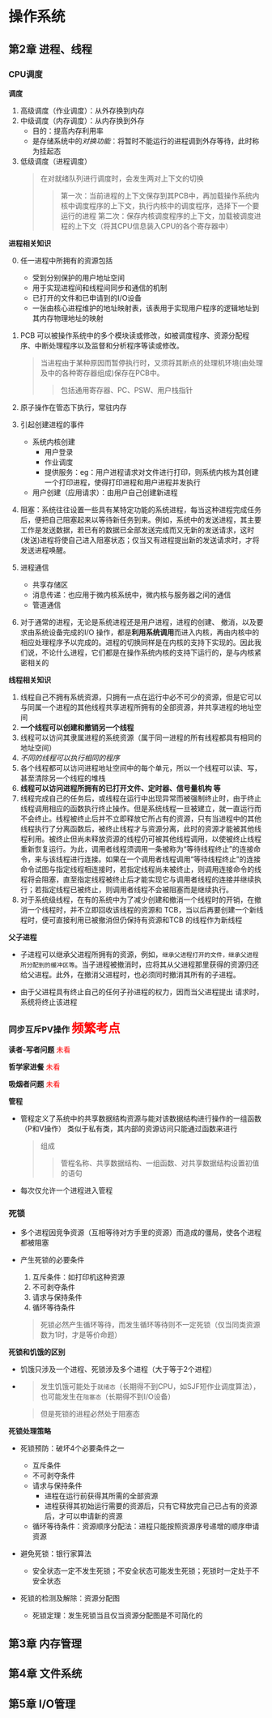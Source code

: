 # 操作系统


## 第2章 进程、线程


### CPU调度

**调度**

1. 高级调度（作业调度）：从外存换到内存
2. 中级调度（内存调度）：从内存换到外存
    - 目的：提高内存利用率
    - 是存储系统中的*对换功能*：将暂时不能运行的进程调到外存等待，此时称为挂起态
3. 低级调度（进程调度）
    >在对就绪队列进行调度时，会发生两对上下文的切换
    >> 第一次：当前进程的上下文保存到其PCB中，再加载操作系统内核中调度程序的上下文，执行内核中的调度程序，选择下一个要运行的进程
    >> 第二次：保存内核调度程序的上下文，加载被调度进程的上下文（将其CPU信息装入CPU的各个寄存器中）



**进程相关知识**

0. 任一进程中所拥有的资源包括
    - 受到分别保护的用户地址空间
    - 用于实现进程间和线程间同步和通信的机制
    - 已打开的文件和已申请到的I/O设备
    - 一张由核心进程维护的地址映射表，该表用于实现用户程序的逻辑地址到其内存物理地址的映射

1. PCB 可以被操作系统中的多个模块读或修改，如被调度程序、资源分配程序、中断处理程序以及监督和分析程序等读或修改。
    > 当进程由于某种原因而暂停执行时，又须将其断点的处理机环境(由处理及中的各种寄存器组成)保存在PCB中。
    >> 包括通用寄存器、PC、PSW、用户栈指针

2. 原子操作在管态下执行，常驻内存

3. 引起创建进程的事件
    - 系统内核创建
        - 用户登录
        - 作业调度
        - 提供服务：eg：用户进程请求对文件进行打印，则系统内核为其创建一个打印进程，使得打印进程和用户进程并发执行
    - 用户创建（应用请求）：由用户自己创建新进程

4. 阻塞：系统往往设置一些具有某特定功能的系统进程，每当这种进程完成任务后，便把自己阻塞起来以等待新任务到来。例如，系统中的发送进程，其主要工作是发送数据，若已有的数据已全部发送完成而又无新的发送请求，这时(发送)进程将使自己进入阻塞状态；仅当又有进程提出新的发送请求时，才将发送进程唤醒。

5. 进程通信
    - 共享存储区
    - 消息传递：也应用于微内核系统中，微内核与服务器之间的通信
    - 管道通信

6. 对于通常的进程，无论是系统进程还是用户进程，进程的创建、  撤消，以及要求由系统设备完成的I/O 操作，都是**利用系统调用**而进入内核，再由内核中的相应处理程序予以完成的。进程的切换同样是在内核的支持下实现的。因此我们说，不论什么进程，它们都是在操作系统内核的支持下运行的，是与内核紧密相关的



**线程相关知识**

1. 线程自己不拥有系统资源，只拥有一点在运行中必不可少的资源，但是它可以与同属一个进程的其他线程共享进程所拥有的全部资源，并共享进程的地址空间
2. **一个线程可以创建和撤销另一个线程**
3. 线程可以访问其隶属进程的系统资源（属于同一进程的所有线程都具有相同的地址空间）
4. *不同的线程可以执行相同的程序*
5. 各个线程都可以访问进程地址空间中的每个单元，所以一个线程可以读、写，甚至清除另一个线程的堆栈
6. **线程可以访问进程所拥有的已打开文件、定时器、信号量机构
等**
7. 线程完成自己的任务后，或线程在运行中出现异常而被强制终止时，由于终止线程调用相应的函数执行终止操作。但是系统线程一旦被建立，就一直运行而不会终止。线程被终止后并不立即释放它所占有的资源，只有当进程中的其他线程执行了分离函数后，被终止线程才与资源分离，此时的资源才能被其他线程利用。被终止但尚未释放资源的线程仍可被其他线程调用，以使被终止线程重新恢复运行。为此，调用者线程须调用一条被称为“等待线程终止”的连接命令，来与该线程进行连接。如果在一个调用者线程调用“等待线程终止”的连接命令试图与指定线程相连接时，若指定线程尚未被终止，则调用连接命令的线程将会阻塞，直至指定线程被终止后才能实现它与调用者线程的连接并继续执行；若指定线程已被终止，则调用者线程不会被阻塞而是继续执行。
8. 对于系统级线程，在有的系统中为了减少创建和撤消一个线程时的开销，在撤消一个线程时，并不立即回收该线程的资源和 TCB，当以后再要创建一个新线程时，便可直接利用已被撤消但仍保持有资源和TCB 的线程作为新线程







**父子进程**

- 子进程可以继承父进程所拥有的资源，例如，`继承父进程打开的文件，继承父进程所分配到的缓冲区等`。当子进程被撤消时，应将其从父进程那里获得的资源归还给父进程。此外，在撤消父进程时，也必须同时撤消其所有的子进程。

- 由于父进程具有终止自己的任何子孙进程的权力，因而当父进程提出
请求时，系统将终止该进程



### 同步互斥PV操作  <font color="red" size=5> 频繁考点 </font>



**读者-写者问题** <font color="red"> 未看 </font>


**哲学家进餐** <font color="red"> 未看 </font>


**吸烟者问题** <font color="red"> 未看 </font>



**管程**

- 管程定义了系统中的共享数据结构资源与能对该数据结构进行操作的一组函数（P和V操作） 类似于私有类，其内部的资源访问只能通过函数来进行
    >组成
    >> 管程名称、共享数据结构、一组函数、对共享数据结构设置初值的语句

- 每次仅允许一个进程进入管程



### 死锁

- 多个进程因竞争资源（互相等待对方手里的资源）而造成的僵局，使各个进程都被阻塞

- 产生死锁的必要条件
    1. 互斥条件：如打印机这种资源
    2. 不可剥夺条件
    3. 请求与保持条件
    4. 循环等待条件
    > 死锁必然产生循环等待，而发生循环等待则不一定死锁（仅当同类资源数为1时，才是等价命题）



**死锁和饥饿的区别**

- 饥饿只涉及一个进程、死锁涉及多个进程（大于等于2个进程）

- >发生饥饿可能处于`就绪态`（长期得不到CPU，如SJF短作业调度算法），也可能发生在`阻塞态`（长期得不到I/O设备）
  
  > 但是死锁的进程必然处于阻塞态



**死锁处理策略**

- 死锁预防：破坏4个必要条件之一
    - 互斥条件
    - 不可剥夺条件
    - 请求与保持条件
        - 进程在运行前获得其所需的全部资源
        - 进程获得其初始运行需要的资源后，只有它释放完自己已占有的资源后，才可以申请新的资源
    - 循环等待条件：资源顺序分配法：进程只能按照资源序号递增的顺序申请资源

- 避免死锁：银行家算法
    - 安全状态一定不发生死锁；不安全状态可能发生死锁；死锁时一定处于不安全状态

- 死锁的检测及解除：资源分配图
    - 死锁定理：发生死锁当且仅当资源分配图是不可简化的




## 第3章 内存管理





## 第4章 文件系统




## 第5章 I/O管理





